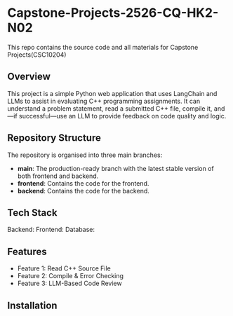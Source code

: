 # Capstone-Projects-2526-CQ-HK2-N02
This repo contains the source code and all materials for Capstone Projects(CSC10204)

## Overview
This project is a simple Python web application that uses LangChain and LLMs to assist in evaluating C++ programming assignments. It can understand a problem statement, read a submitted C++ file, compile it, and—if successful—use an LLM to provide feedback on code quality and logic.

## Repository Structure
The repository is organised into three main branches:
- **main**: The production-ready branch with the latest stable version of both frontend and backend.
- **frontend**: Contains the code for the frontend.
- **backend**: Contains the code for the backend.

## Tech Stack
Backend: 
Frontend: 
Database: 

## Features
- Feature 1: Read C++ Source File
- Feature 2: Compile & Error Checking
- Feature 3: LLM-Based Code Review

## Installation
